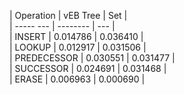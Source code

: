 | Operation | vEB Tree | Set |  
| ----- --- | -------- | --- |  
 | INSERT | 0.014786 | 0.036410 |  
 | LOOKUP | 0.012917 | 0.031506 |  
 | PREDECESSOR | 0.030551 | 0.031477 |  
 | SUCCESSOR | 0.024691 | 0.031468 |  
 | ERASE | 0.006963 | 0.000690 |  
